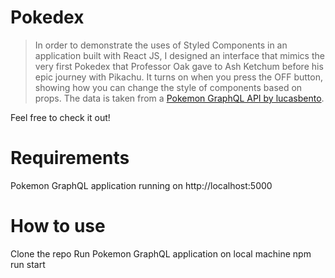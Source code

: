 # Pokedex
> In order to demonstrate the uses of Styled Components in an application built with React JS, I designed an interface that mimics the very first Pokedex that Professor Oak gave to Ash Ketchum before his epic journey with Pikachu.  It turns on when you press the OFF button, showing how you can change the style of components based on props.  The data is taken from a [Pokemon GraphQL API by lucasbento](https://github.com/lucasbento/graphql-pokemon). 

Feel free to check it out!

# Requirements
Pokemon GraphQL application running on http://localhost:5000

# How to use
Clone the repo
Run Pokemon GraphQL application on local machine
npm run start

